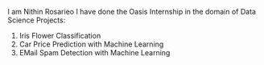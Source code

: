 I am Nithin Rosarieo
I have done the Oasis Internship in the domain of Data Science
Projects:
1. Iris Flower Classification
2. Car Price Prediction with Machine Learning
3. EMail Spam Detection with Machine Learning
